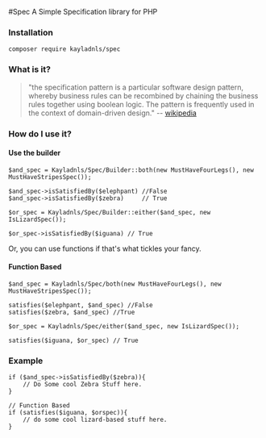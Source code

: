 #Spec
A Simple Specification library for PHP


### Installation

```
composer require kayladnls/spec
```

### What is it?
> "the specification pattern is a particular software design pattern, 
whereby business rules can be recombined by chaining the business 
rules together using boolean logic. The pattern is frequently used in 
the context of domain-driven design." -- [wikipedia](https://en.wikipedia.org/wiki/Specification_pattern)

### How do I use it?

#### Use the builder
```
$and_spec = Kayladnls/Spec/Builder::both(new MustHaveFourLegs(), new MustHaveStripesSpec());

$and_spec->isSatisfiedBy($elephpant) //False 
$and_spec->isSatisfiedBy($zebra)     // True

$or_spec = Kayladnls/Spec/Builder::either($and_spec, new IsLizardSpec());

$or_spec->isSatisfiedBy($iguana) // True
```

Or, you can use functions if that's what tickles your fancy. 

#### Function Based

```
$and_spec = Kayladnls/Spec/both(new MustHaveFourLegs(), new MustHaveStripesSpec());

satisfies($elephpant, $and_spec) //False 
satisfies($zebra, $and_spec) //True 

$or_spec = Kayladnls/Spec/either($and_spec, new IsLizardSpec());

satisfies($iguana, $or_spec) // True
```

### Example
```
if ($and_spec->isSatisfiedBy($zebra)){
	// Do Some cool Zebra Stuff here. 
}

// Function Based
if (satisfies($iguana, $orspec)){
	// do some cool lizard-based stuff here. 
}
```